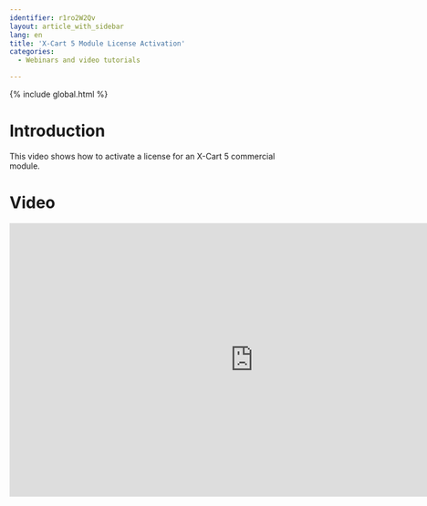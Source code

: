 ```yaml
---
identifier: r1ro2W2Qv
layout: article_with_sidebar
lang: en
title: 'X-Cart 5 Module License Activation'
categories:
  - Webinars and video tutorials

---
```


{% include global.html %}

# Introduction

This video shows how to activate a license for an X-Cart 5 commercial module.

# Video

<iframe class="youtube-player" type="text/html" style="width: 853px; height: 480px" src="http://www.youtube.com/embed/XyK8bPQggPY" frameborder="0"></iframe>
